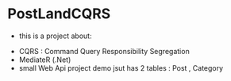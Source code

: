 # PostLandCQRS
* this is a project about:
+ CQRS : Command Query Responsibility Segregation
+ MediateR (.Net)
+ small Web Api project demo jsut has 2 tables : Post , Category
